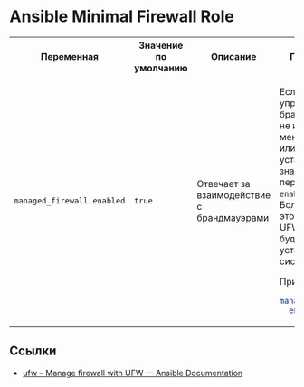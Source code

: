 ﻿# Ansible Minimal Firewall Role

<table>
<tr>
    <th>Переменная</th>
    <th>Значение по умолчанию</th>
    <th>Описание</th>
    <th>Примечание</th>
</tr>
<tr>
<td>

`managed_firewall.enabled`

</td>
<td>

`true`

</td>
<td>Отвечает за взаимодействие с брандмауэрами</td>
<td>

Если для управления брандмауэром не используется менеджеры UFW или firewall, то установите значение переменной `enabled`в `false`. Более того, если это не изменить, UFW или firewall будут установлены в системе.

Пример:

``` yaml
managed_firewall:
  enabled: false
```
</td>
</tr>
</tr>
</table>

## Ссылки

* [ufw – Manage firewall with UFW — Ansible Documentation](https://docs.ansible.com/ansible/latest/modules/ufw_module.html)